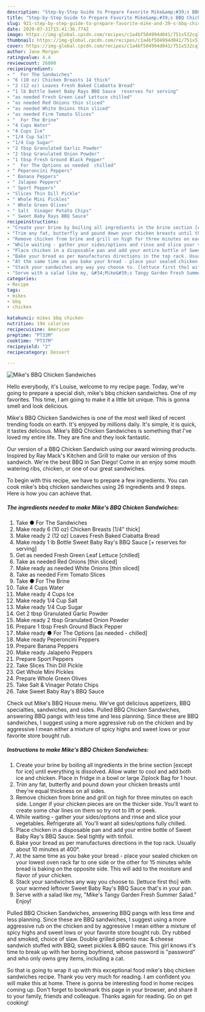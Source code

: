 ```yaml
---
description: "Step-by-Step Guide to Prepare Favorite Mike&amp;#39;s BBQ Chicken Sandwiches"
title: "Step-by-Step Guide to Prepare Favorite Mike&amp;#39;s BBQ Chicken Sandwiches"
slug: 921-step-by-step-guide-to-prepare-favorite-mike-and-39-s-bbq-chicken-sandwiches
date: 2020-07-31T15:41:36.774Z
image: https://img-global.cpcdn.com/recipes/c1a4bf504994d041/751x532cq70/mikes-bbq-chicken-sandwiches-recipe-main-photo.jpg
thumbnail: https://img-global.cpcdn.com/recipes/c1a4bf504994d041/751x532cq70/mikes-bbq-chicken-sandwiches-recipe-main-photo.jpg
cover: https://img-global.cpcdn.com/recipes/c1a4bf504994d041/751x532cq70/mikes-bbq-chicken-sandwiches-recipe-main-photo.jpg
author: Jane Morgan
ratingvalue: 4.4
reviewcount: 26800
recipeingredient:
- "  For The Sandwiches"
- "6 (10 oz) Chicken Breasts 14 thick"
- "2 (12 oz) Loaves Fresh Baked Ciabatta Bread"
- "1 lb Bottle Sweet Baby Rays BBQ Sauce  reserves for serving"
- "as needed Fresh Green Leaf Lettuce chilled"
- "as needed Red Onions thin sliced"
- "as needed White Onions thin sliced"
- "as needed Firm Tomato Slices"
- "  For The Brine"
- "4 Cups Water"
- "4 Cups Ice"
- "1/4 Cup Salt"
- "1/4 Cup Sugar"
- "2 tbsp Granulated Garlic Powder"
- "2 tbsp Granulated Onion Powder"
- "1 tbsp Fresh Ground Black Pepper"
- "  For The Options as needed  chilled"
- " Peperoncini Peppers"
- " Banana Peppers"
- " Jalapeo Peppers"
- " Sport Peppers"
- "Slices Thin Dill Pickle"
- " Whole Mini Pickles"
- " Whole Green Olives"
- " Salt  Vinager Potato Chips"
- " Sweet Baby Rays BBQ Sauce"
recipeinstructions:
- "Create your brine by boiling all ingredients in the brine section [except for ice] until everything is dissolved. Allow water to cool and add both ice and chicken. Place in fridge in a bowl or large Ziplock Bag for 1 hour."
- "Trim any fat, butterfly and pound down your chicken breasts until they&#39;re equal thickness on all sides."
- "Remove chicken from brine and grill on high for three minutes on each side. Longer if your chicken pieces are on the thicker side. You&#39;ll want to create some char lines on them so try not to lift or peek."
- "While waiting - gather your sides/options and rinse and slice your vegetables. Refrigerate all. You&#39;ll want all sides/options fully chilled."
- "Place chicken in a disposable pan and add your entire bottle of Sweet Baby Ray&#39;s BBQ Sauce. Seal tightly with tinfoil."
- "Bake your bread as per manufactures directions in the top rack. Usually about 10 minutes at 400°."
- "At the same time as you bake your bread - place your sealed chicken on your lowest oven rack far to one side or the other for 15 minutes while bread is baking on the opposite side. This will add to the moisture and flavor of your chicken."
- "Stack your sandwiches any way you choose to. [lettuce first tho] with your warmed leftover Sweet Baby Ray&#39;s BBQ Sauce that&#39;s in your pan."
- "Serve with a salad like my, &#34;Mike&#39;s Tangy Garden Fresh Summer Salad.&#34; Enjoy!"
categories:
- Recipe
tags:
- mikes
- bbq
- chicken

katakunci: mikes bbq chicken 
nutrition: 194 calories
recipecuisine: American
preptime: "PT33M"
cooktime: "PT37M"
recipeyield: "2"
recipecategory: Dessert

---
```



![Mike&#39;s BBQ Chicken Sandwiches](https://img-global.cpcdn.com/recipes/c1a4bf504994d041/751x532cq70/mikes-bbq-chicken-sandwiches-recipe-main-photo.jpg)

Hello everybody, it's Louise, welcome to my recipe page. Today, we're going to prepare a special dish, mike&#39;s bbq chicken sandwiches. One of my favorites. This time, I am going to make it a little bit unique. This is gonna smell and look delicious.

Mike&#39;s BBQ Chicken Sandwiches is one of the most well liked of recent trending foods on earth. It's enjoyed by millions daily. It's simple, it is quick, it tastes delicious. Mike&#39;s BBQ Chicken Sandwiches is something that I've loved my entire life. They are fine and they look fantastic.

Our version of a BBQ Chicken Sandwich using our award winning products. Inspired by Ray Mack&#39;s Kitchen and Grill to make our version of this sandwich. We&#39;re the best BBQ in San Diego! Come in an enjoy some mouth watering ribs, chicken, or one of our great sandwiches.


To begin with this recipe, we have to prepare a few ingredients. You can cook mike&#39;s bbq chicken sandwiches using 26 ingredients and 9 steps. Here is how you can achieve that.

<!--inarticleads1-->

##### The ingredients needed to make Mike&#39;s BBQ Chicken Sandwiches:

1. Take  ● For The Sandwiches
1. Make ready 6 (10 oz) Chicken Breasts [1/4&#34; thick]
1. Make ready 2 (12 oz) Loaves Fresh Baked Ciabatta Bread
1. Make ready 1 lb Bottle Sweet Baby Ray&#39;s BBQ Sauce [+ reserves for serving]
1. Get as needed Fresh Green Leaf Lettuce [chilled]
1. Take as needed Red Onions [thin sliced]
1. Make ready as needed White Onions [thin sliced]
1. Take as needed Firm Tomato Slices
1. Take  ● For The Brine
1. Take 4 Cups Water
1. Make ready 4 Cups Ice
1. Make ready 1/4 Cup Salt
1. Make ready 1/4 Cup Sugar
1. Get 2 tbsp Granulated Garlic Powder
1. Make ready 2 tbsp Granulated Onion Powder
1. Prepare 1 tbsp Fresh Ground Black Pepper
1. Make ready  ● For The Options [as needed - chilled]
1. Make ready  Peperoncini Peppers
1. Prepare  Banana Peppers
1. Make ready  Jalapeño Peppers
1. Prepare  Sport Peppers
1. Take Slices Thin Dill Pickle
1. Get  Whole Mini Pickles
1. Prepare  Whole Green Olives
1. Take  Salt &amp; Vinager Potato Chips
1. Take  Sweet Baby Ray&#39;s BBQ Sauce


Check out Mike&#39;s BBQ House menu. We&#39;ve got delicious appetizers, BBQ specialties, sandwiches, and sides. Pulled BBQ Chicken Sandwiches, answering BBQ pangs with less time and less planning. Since these are BBQ sandwiches, I suggest using a more aggressive rub on the chicken and by aggressive I mean either a mixture of spicy highs and sweet lows or your favorite store bought rub. 

<!--inarticleads2-->

##### Instructions to make Mike&#39;s BBQ Chicken Sandwiches:

1. Create your brine by boiling all ingredients in the brine section [except for ice] until everything is dissolved. Allow water to cool and add both ice and chicken. Place in fridge in a bowl or large Ziplock Bag for 1 hour.
1. Trim any fat, butterfly and pound down your chicken breasts until they&#39;re equal thickness on all sides.
1. Remove chicken from brine and grill on high for three minutes on each side. Longer if your chicken pieces are on the thicker side. You&#39;ll want to create some char lines on them so try not to lift or peek.
1. While waiting - gather your sides/options and rinse and slice your vegetables. Refrigerate all. You&#39;ll want all sides/options fully chilled.
1. Place chicken in a disposable pan and add your entire bottle of Sweet Baby Ray&#39;s BBQ Sauce. Seal tightly with tinfoil.
1. Bake your bread as per manufactures directions in the top rack. Usually about 10 minutes at 400°.
1. At the same time as you bake your bread - place your sealed chicken on your lowest oven rack far to one side or the other for 15 minutes while bread is baking on the opposite side. This will add to the moisture and flavor of your chicken.
1. Stack your sandwiches any way you choose to. [lettuce first tho] with your warmed leftover Sweet Baby Ray&#39;s BBQ Sauce that&#39;s in your pan.
1. Serve with a salad like my, &#34;Mike&#39;s Tangy Garden Fresh Summer Salad.&#34; Enjoy!


Pulled BBQ Chicken Sandwiches, answering BBQ pangs with less time and less planning. Since these are BBQ sandwiches, I suggest using a more aggressive rub on the chicken and by aggressive I mean either a mixture of spicy highs and sweet lows or your favorite store bought rub. Dry rubbed and smoked, choice of slaw. Double grilled pimento mac &amp; cheese sandwich stuffed with BBQ, sweet pickles &amp; BBQ sauce. This girl knows it&#39;s time to break up with her boring boyfriend, whose password is &#34;password&#34; and who only owns grey items, including a cat. 

So that is going to wrap it up with this exceptional food mike&#39;s bbq chicken sandwiches recipe. Thank you very much for reading. I am confident you will make this at home. There is gonna be interesting food in home recipes coming up. Don't forget to bookmark this page in your browser, and share it to your family, friends and colleague. Thanks again for reading. Go on get cooking!
